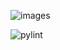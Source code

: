 
![images](https://user-images.githubusercontent.com/48876183/161199194-b405ade6-a186-4616-99d4-9ca97ed8ae40.jpg)

![pylint](https://user-images.githubusercontent.com/48876183/161300714-620f716c-4f8e-49b9-974d-3dcbd6213911.jpg)

